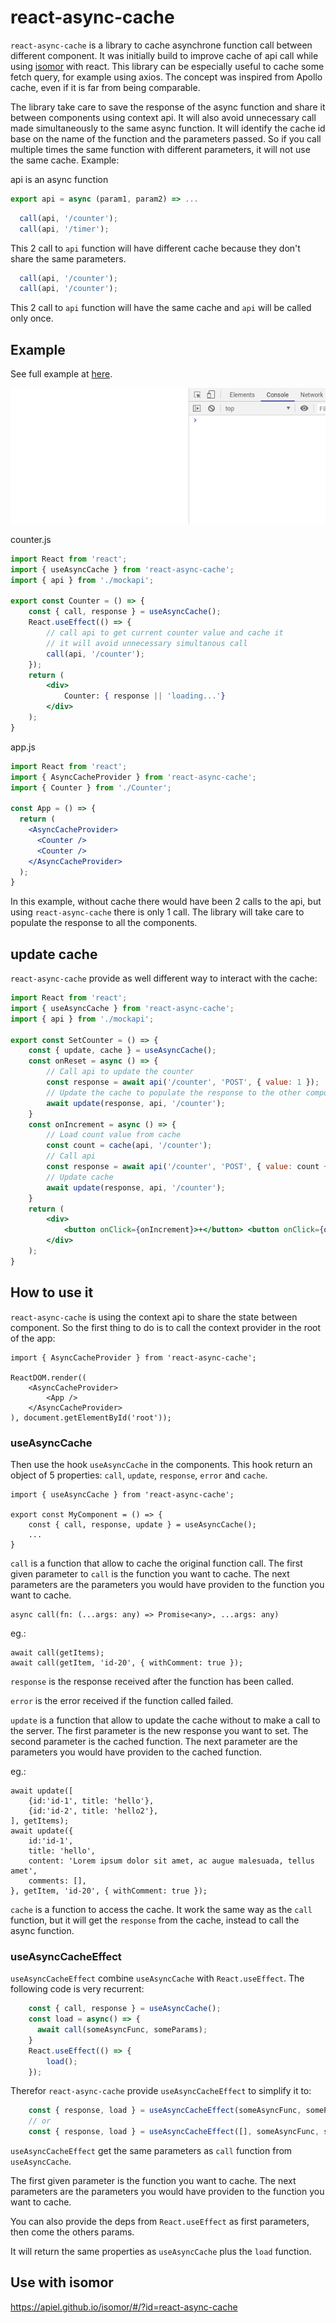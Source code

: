 # react-async-cache

`react-async-cache` is a library to cache asynchrone function call between different component.
It was initially build to improve cache of api call while using [isomor](https://github.com/apiel/isomor) with react. This library can be especially useful to cache some fetch query, for example using axios. The concept was inspired from Apollo cache, even if it is far from being comparable.

The library take care to save the response of the async function and share it between components using context api. It will also avoid unnecessary call made simultaneously to the same async function. It will identify the cache id base on the name of the function and the parameters passed. So if you call multiple times the same function with different parameters, it will not use the same cache. Example:

api is an async function
```js
export api = async (param1, param2) => ...
```

```js
  call(api, '/counter');
  call(api, '/timer');
```
This 2 call to `api` function will have different cache because they don't share the same parameters.

```js
  call(api, '/counter');
  call(api, '/counter');
```
This 2 call to `api` function will have the same cache and `api` will be called only once.

## Example

See full example at [here](https://github.com/apiel/react-async-cache/tree/master/example).

![counter-example](https://github.com/apiel/react-async-cache/blob/master/media/react-async-cache.gif?raw=true)

counter.js
```jsx
import React from 'react';
import { useAsyncCache } from 'react-async-cache';
import { api } from './mockapi';

export const Counter = () => {
    const { call, response } = useAsyncCache();
    React.useEffect(() => {
        // call api to get current counter value and cache it
        // it will avoid unnecessary simultanous call
        call(api, '/counter');
    });
    return (
        <div>
            Counter: { response || 'loading...'}
        </div>
    );
}
```

app.js
```jsx
import React from 'react';
import { AsyncCacheProvider } from 'react-async-cache';
import { Counter } from './Counter';

const App = () => {
  return (
    <AsyncCacheProvider>
      <Counter />
      <Counter />
    </AsyncCacheProvider>
  );
}
```
In this example, without cache there would have been 2 calls to the api, but using `react-async-cache` there is only 1 call. The library will take care to populate the response to all the components.

## update cache

`react-async-cache` provide as well different way to interact with the cache:

```jsx
import React from 'react';
import { useAsyncCache } from 'react-async-cache';
import { api } from './mockapi';

export const SetCounter = () => {
    const { update, cache } = useAsyncCache();
    const onReset = async () => {
        // Call api to update the counter
        const response = await api('/counter', 'POST', { value: 1 });
        // Update the cache to populate the response to the other component
        await update(response, api, '/counter');
    }
    const onIncrement = async () => {
        // Load count value from cache
        const count = cache(api, '/counter');
        // Call api
        const response = await api('/counter', 'POST', { value: count + 1 });
        // Update cache
        await update(response, api, '/counter');
    }
    return (
        <div>
            <button onClick={onIncrement}>+</button> <button onClick={onReset}>Reset</button>
        </div>
    );
}
```

## How to use it

`react-async-cache` is using the context api to share the state between component. So the first thing to do is to call the context provider in the root of the app:

```tsx
import { AsyncCacheProvider } from 'react-async-cache';

ReactDOM.render((
    <AsyncCacheProvider>
        <App />
    </AsyncCacheProvider>
), document.getElementById('root'));

```

### useAsyncCache

Then use the hook `useAsyncCache` in the components. This hook return an object of 5 properties: `call`, `update`, `response`, `error` and `cache`.

```tsx
import { useAsyncCache } from 'react-async-cache';

export const MyComponent = () => {
    const { call, response, update } = useAsyncCache();
    ...
}
```

`call` is a function that allow to cache the original function call. The first given parameter to `call` is the function you want to cache. The next parameters are the parameters you would have providen to the function you want to cache.

```tsx
async call(fn: (...args: any) => Promise<any>, ...args: any)
```

eg.:
```tsx
await call(getItems);
await call(getItem, 'id-20', { withComment: true });
```

`response` is the response received after the function has been called.

`error` is the error received if the function called failed.

`update` is a function that allow to update the cache without to make a call to the server. The first parameter is the new response you want to set. The second parameter is the cached function. The next parameter are the parameters you would have providen to the cached function.

eg.:

```tsx
await update([
    {id:'id-1', title: 'hello'},
    {id:'id-2', title: 'hello2'},
], getItems);
await update({
    id:'id-1',
    title: 'hello',
    content: 'Lorem ipsum dolor sit amet, ac augue malesuada, tellus amet',
    comments: [],
}, getItem, 'id-20', { withComment: true });
```

`cache` is a function to access the cache. It work the same way as the `call` function, but it will get the `response` from the cache, instead to call the async function.

### useAsyncCacheEffect

`useAsyncCacheEffect` combine `useAsyncCache` with `React.useEffect`. The following code is very recurrent:

```js
    const { call, response } = useAsyncCache();
    const load = async() => {
      await call(someAsyncFunc, someParams);
    }
    React.useEffect(() => {
        load();
    });
```

Therefor `react-async-cache` provide `useAsyncCacheEffect` to simplify it to:

```js
    const { response, load } = useAsyncCacheEffect(someAsyncFunc, someParams);
    // or
    const { response, load } = useAsyncCacheEffect([], someAsyncFunc, someParams); // where [] is the deps from React.useEffect
```
`useAsyncCacheEffect` get the same parameters as `call` function from `useAsyncCache`.

The first given parameter is the function you want to cache. The next parameters are the parameters you would have providen to the function you want to cache.

You can also provide the deps from `React.useEffect` as first parameters, then come the others params.

It will return the same properties as `useAsyncCache` plus the `load` function.


## Use with isomor

https://apiel.github.io/isomor/#/?id=react-async-cache
